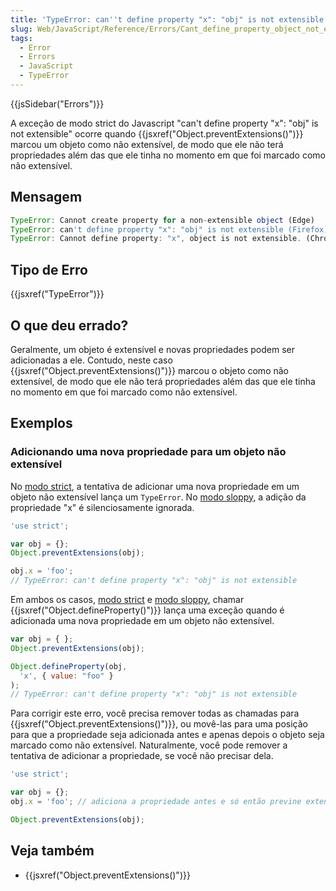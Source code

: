 ```yaml
---
title: 'TypeError: can''t define property "x": "obj" is not extensible'
slug: Web/JavaScript/Reference/Errors/Cant_define_property_object_not_extensible
tags:
  - Error
  - Errors
  - JavaScript
  - TypeError
---
```

{{jsSidebar("Errors")}}

A exceção de modo strict do Javascript "can't define property "x": "obj" is not extensible" ocorre
quando {{jsxref("Object.preventExtensions()")}} marcou um objeto como não extensível,
de modo que ele não terá propriedades além das que ele tinha no momento em que foi marcado
como não extensível.

## Mensagem

```js
TypeError: Cannot create property for a non-extensible object (Edge)
TypeError: can't define property "x": "obj" is not extensible (Firefox)
TypeError: Cannot define property: "x", object is not extensible. (Chrome)
```

## Tipo de Erro

{{jsxref("TypeError")}}

## O que deu errado?

Geralmente, um objeto é extensível e novas propriedades podem ser adicionadas a ele. Contudo,
neste caso {{jsxref("Object.preventExtensions()")}} marcou o objeto como não extensível,
de modo que ele não terá propriedades além das que ele tinha no momento em que foi marcado
como não extensível.

## Exemplos

### Adicionando uma nova propriedade para um objeto não extensível

No [modo strict](/pt-BR/docs/Web/JavaScript/Reference/Strict_mode),
a tentativa de adicionar uma nova propriedade em um objeto não extensível
lança um `TypeError`. No [modo sloppy](/pt-BR/docs/Glossary/Sloppy_mode), a adição da propriedade "x" é
silenciosamente ignorada.

```js example-bad
'use strict';

var obj = {};
Object.preventExtensions(obj);

obj.x = 'foo';
// TypeError: can't define property "x": "obj" is not extensible
```

Em ambos os casos, [modo strict](/pt-BR/docs/Web/JavaScript/Reference/Strict_mode) e
[modo sloppy](/pt-BR/docs/Glossary/Sloppy_mode), chamar {{jsxref("Object.defineProperty()")}}
lança uma exceção quando é adicionada uma nova propriedade em um objeto não extensível.

```js example-bad
var obj = { };
Object.preventExtensions(obj);

Object.defineProperty(obj,
  'x', { value: "foo" }
);
// TypeError: can't define property "x": "obj" is not extensible
```

Para corrigir este erro, você precisa remover todas as chamadas para {{jsxref("Object.preventExtensions()")}},
ou movê-las para uma posição para que a propriedade seja adicionada antes e apenas depois o objeto seja marcado
como não extensível. Naturalmente, você pode remover a tentativa de adicionar a propriedade, se você não
precisar dela.

```js example-good
'use strict';

var obj = {};
obj.x = 'foo'; // adiciona a propriedade antes e só então previne extensões

Object.preventExtensions(obj);
```

## Veja também

- {{jsxref("Object.preventExtensions()")}}
